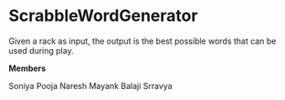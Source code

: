 # ScrabbleWordGenerator
Given a rack as input, the output is the best possible words that can be used during play. 

**Members**

Soniya
Pooja
Naresh
Mayank
Balaji
Srravya
